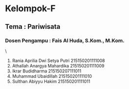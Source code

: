 # Kelompok-F
## Tema             : Pariwisata
### Dosen Pengampu  : Fais Al Huda, S.Kom., M.Kom.
\
1. Rania Aprilia Dwi Setya Putri 	215150201111008
2. Athallah Anargya Mahardika			215150201111009                           
3. Ikrar Budidharma				        215150207111011                                                      
4. Muhammad Ubaidillah			      215150201111010                                                                  
5. Sulthan Abiyyu Hakim			      215150201111011    
